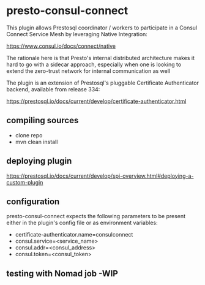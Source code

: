 # presto-consul-connect

This plugin allows Prestosql coordinator / workers to participate in a Consul Connect Service Mesh by leveraging Native Integration:

https://www.consul.io/docs/connect/native

The rationale here is that Presto's internal distributed architecture makes it hard to go with a sidecar approach, especially when one is looking to extend the zero-trust network for internal communication as well

The plugin is an extension of Prestosql's pluggable Certificate Authenticator backend, available from release 334:

https://prestosql.io/docs/current/develop/certificate-authenticator.html

## compiling sources

- clone repo
- mvn clean install

## deploying plugin

https://prestosql.io/docs/current/develop/spi-overview.html#deploying-a-custom-plugin

## configuration

presto-consul-connect expects the following parameters to be present either in the plugin's config file or as environment variables:

- certificate-authenticator.name=consulconnect
- consul.service=<service_name>
- consul.addr=<consul_address>
- consul.token=<consul_token>

## testing with Nomad job -WIP
